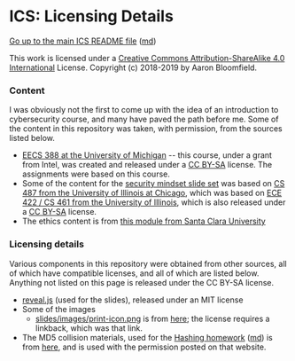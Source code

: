 ICS: Licensing Details
======================

[Go up to the main ICS README file](readme.html) ([md](readme.md))

This work is licensed under a [Creative Commons Attribution-ShareAlike 4.0 International](http://creativecommons.org/licenses/by-sa/4.0/) License. Copyright (c) 2018-2019 by Aaron Bloomfield.

### Content

I was obviously not the first to come up with the idea of an introduction to cybersecurity course, and many have paved the path before me.  Some of the content in this repository was taken, with permission, from the sources listed below.

- [EECS 388 at the University of Michigan](https://www.eecs.umich.edu/courses/eecs388.w18/) -- this course, under a grant from Intel, was created and released under a [CC BY-SA](http://creativecommons.org/licenses/by-sa/4.0/) license.  The assignments were based on this course.
- Some of the content for the [security mindset slide set](../slides/security-mindset.html#/) was based on [CS 487 from the University of Illinois at Chicago](https://www.cs.uic.edu/~s/teaching/cs487/2017-fall/slides/Lecture-01-Mindset.pdf), which was based on [ECE 422 / CS 461 from the University of Illinois](https://courses.engr.illinois.edu/cs461/sp2018/), which is also released under a [CC BY-SA](http://creativecommons.org/licenses/by-sa/4.0/) license.
- The ethics content is from [this module from Santa Clara University](https://www.scu.edu/ethics/focus-areas/technology-ethics/resources/an-introduction-to-cybersecurity-ethics/)

### Licensing details

Various components in this repository were obtained from other sources, all of which have compatible licenses, and all of which are listed below.  Anything not listed on this page is released under the CC BY-SA license.

- [reveal.js](https://github.com/hakimel/reveal.js/) (used for the slides), released under an MIT license
- Some of the images
    - [slides/images/print-icon.png](slides/images/print-icon.png) is from [here](http://www.iconarchive.com/show/windows-8-icons-by-icons8/Very-Basic-Print-icon.html); the license requires a linkback, which was that link.
- The MD5 collision materials, used for the [Hashing homework](hws/hw-hashing.html) ([md](hws/hw-hashing.md)) is from [here](http://www.mscs.dal.ca/~selinger/md5collision/), and is used with the permission posted on that website.
